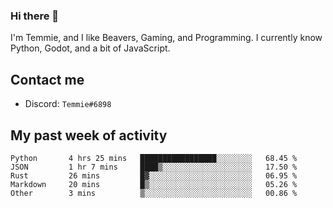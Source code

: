### Hi there 👋
I'm Temmie, and I like Beavers, Gaming, and Programming. I currently know Python, Godot, and a bit of JavaScript.

## Contact me
* Discord: `Temmie#6898`

## My past week of activity
<!--START_SECTION:waka-->

```text
Python       4 hrs 25 mins   █████████████████░░░░░░░░   68.45 %
JSON         1 hr 7 mins     ████▒░░░░░░░░░░░░░░░░░░░░   17.50 %
Rust         26 mins         █▓░░░░░░░░░░░░░░░░░░░░░░░   06.95 %
Markdown     20 mins         █▒░░░░░░░░░░░░░░░░░░░░░░░   05.26 %
Other        3 mins          ▒░░░░░░░░░░░░░░░░░░░░░░░░   00.86 %
```

<!--END_SECTION:waka-->
